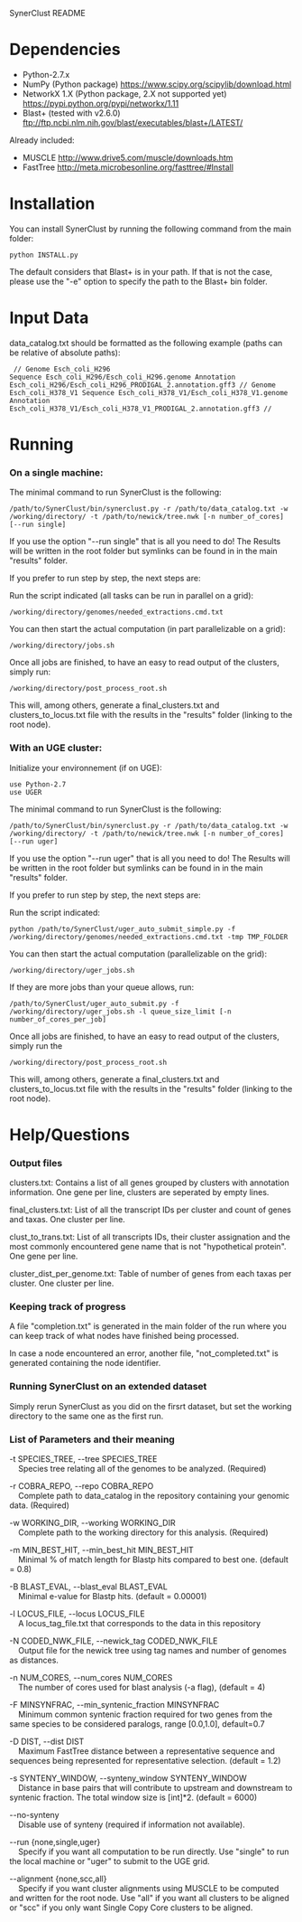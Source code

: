 SynerClust README


# Dependencies
- Python-2.7.x
- NumPy (Python package) https://www.scipy.org/scipylib/download.html
- NetworkX 1.X (Python package, 2.X not supported yet) https://pypi.python.org/pypi/networkx/1.11
- Blast+ (tested with v2.6.0) ftp://ftp.ncbi.nlm.nih.gov/blast/executables/blast+/LATEST/

Already included:
- MUSCLE http://www.drive5.com/muscle/downloads.htm
- FastTree http://meta.microbesonline.org/fasttree/#Install  


# Installation
You can install SynerClust by running the following command from the main folder:
<code><pre>python INSTALL.py</code></pre>

The default considers that Blast+ is in your path. If that is not the case, please use the "-e" option to specify the path to the Blast+ bin folder.


# Input Data
data_catalog.txt should be formatted as the following example (paths can be relative of absolute paths):
<code><pre>
//
Genome	Esch_coli_H296
Sequence	Esch_coli_H296/Esch_coli_H296.genome
Annotation	Esch_coli_H296/Esch_coli_H296_PRODIGAL_2.annotation.gff3
//
Genome	Esch_coli_H378_V1
Sequence	Esch_coli_H378_V1/Esch_coli_H378_V1.genome
Annotation	Esch_coli_H378_V1/Esch_coli_H378_V1_PRODIGAL_2.annotation.gff3
//
</code></pre>

	
# Running
### On a single machine:
The minimal command to run SynerClust is the following:
<pre><code>/path/to/SynerClust/bin/synerclust.py -r /path/to/data_catalog.txt -w /working/directory/ -t /path/to/newick/tree.nwk [-n number_of_cores] [--run single]</pre></code>

If you use the option "--run single" that is all you need to do! The Results will be written in the root folder but symlinks can be found in in the main "results" folder.


If you prefer to run step by step, the next steps are:

Run the script indicated (all tasks can be run in parallel on a grid):
<pre><code>/working/directory/genomes/needed_extractions.cmd.txt</pre></code>

You can then start the actual computation (in part parallelizable on a grid):
<pre><code>/working/directory/jobs.sh</pre></code>

Once all jobs are finished, to have an easy to read output of the clusters, simply run:
<pre><code>/working/directory/post_process_root.sh</pre></code>
This will, among others, generate a final_clusters.txt and clusters_to_locus.txt file with the results in the "results" folder (linking to the root node).


### With an UGE cluster:
Initialize your environnement (if on UGE):
<pre><code>use Python-2.7
use UGER</pre></code>

The minimal command to run SynerClust is the following:
<pre><code>/path/to/SynerClust/bin/synerclust.py -r /path/to/data_catalog.txt -w /working/directory/ -t /path/to/newick/tree.nwk [-n number_of_cores] [--run uger]</pre></code>

If you use the option "--run uger" that is all you need to do! The Results will be written in the root folder but symlinks can be found in in the main "results" folder.


If you prefer to run step by step, the next steps are:

Run the script indicated:
<pre><code>python /path/to/SynerClust/uger_auto_submit_simple.py -f /working/directory/genomes/needed_extractions.cmd.txt -tmp TMP_FOLDER</pre></code>

You can then start the actual computation (parallelizable on the grid):
<pre><code>/working/directory/uger_jobs.sh</pre></code>

If they are more jobs than your queue allows, run:
<pre><code>/path/to/SynerClust/uger_auto_submit.py -f /working/directory/uger_jobs.sh -l queue_size_limit [-n number_of_cores_per_job]</pre></code>

Once all jobs are finished, to have an easy to read output of the clusters, simply run the 
<pre><code>/working/directory/post_process_root.sh</pre></code>
This will, among others, generate a final_clusters.txt and clusters_to_locus.txt file with the results in the "results" folder (linking to the root node).


# Help/Questions

### Output files
clusters.txt: Contains a list of all genes grouped by clusters with annotation information. One gene per line, clusters are seperated by empty lines.

final_clusters.txt: List of all the transcript IDs per cluster and count of genes and taxas. One cluster per line.

clust_to_trans.txt: List of all transcripts IDs, their cluster assignation and the most commonly encountered gene name that is not "hypothetical protein". One gene per line.

cluster_dist_per_genome.txt: Table of number of genes from each taxas per cluster. One cluster per line.

### Keeping track of progress

A file "completion.txt" is generated in the main folder of the run where you can keep track of what nodes have finished being processed.

In case a node encountered an error, another file, "not_completed.txt" is generated containing the node identifier.

### Running SynerClust on an extended dataset

Simply rerun SynerClust as you did on the firsrt dataset, but set the working directory to the same one as the first run.

### List of Parameters and their meaning
-t SPECIES_TREE, --tree SPECIES_TREE  
&nbsp;&nbsp;&nbsp;&nbsp;Species tree relating all of the genomes to be analyzed. (Required)

-r COBRA_REPO, --repo COBRA_REPO  
&nbsp;&nbsp;&nbsp;&nbsp;Complete path to data_catalog in the repository containing your genomic data. (Required)

-w WORKING_DIR, --working WORKING_DIR  
&nbsp;&nbsp;&nbsp;&nbsp;Complete path to the working directory for this analysis. (Required)

-m MIN_BEST_HIT, --min_best_hit MIN_BEST_HIT  
&nbsp;&nbsp;&nbsp;&nbsp;Minimal % of match length for Blastp hits compared to best one. (default = 0.8)

-B BLAST_EVAL, --blast_eval BLAST_EVAL  
&nbsp;&nbsp;&nbsp;&nbsp;Minimal e-value for Blastp hits. (default = 0.00001)

-l LOCUS_FILE, --locus LOCUS_FILE  
&nbsp;&nbsp;&nbsp;&nbsp;A locus_tag_file.txt that corresponds to the data in this repository

-N CODED_NWK_FILE, --newick_tag CODED_NWK_FILE  
&nbsp;&nbsp;&nbsp;&nbsp;Output file for the newick tree using tag names and number of genomes as distances.

-n NUM_CORES, --num_cores NUM_CORES  
&nbsp;&nbsp;&nbsp;&nbsp;The number of cores used for blast analysis (-a flag), (default = 4)

-F MINSYNFRAC, --min_syntenic_fraction MINSYNFRAC  
&nbsp;&nbsp;&nbsp;&nbsp;Minimum common syntenic fraction required for two genes from the same species to be considered paralogs, range [0.0,1.0], default=0.7

-D DIST, --dist DIST  
&nbsp;&nbsp;&nbsp;&nbsp;Maximum FastTree distance between a representative sequence and sequences being represented for representative selection. (default = 1.2)

-s SYNTENY_WINDOW, --synteny_window SYNTENY_WINDOW  
&nbsp;&nbsp;&nbsp;&nbsp;Distance in base pairs that will contribute to upstream and downstream to syntenic fraction. The total window size is [int]*2. (default = 6000)

--no-synteny  
&nbsp;&nbsp;&nbsp;&nbsp;Disable use of synteny (required if information not available).

  --run {none,single,uger}  
&nbsp;&nbsp;&nbsp;&nbsp;Specify if you want all computation to be run directly. Use "single" to run the local machine or "uger" to submit to the UGE grid.

  --alignment {none,scc,all}  
&nbsp;&nbsp;&nbsp;&nbsp;Specify if you want cluster alignments using MUSCLE to be computed and written for the root node. Use "all" if you want all clusters to be aligned or "scc" if you only want Single Copy Core clusters to be aligned.



